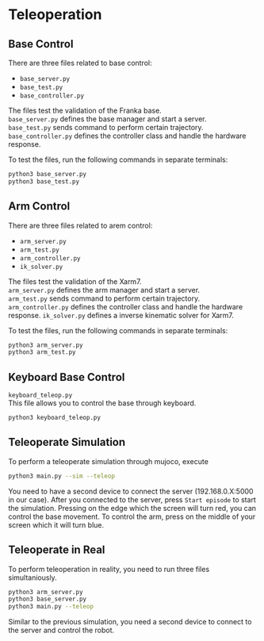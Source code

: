# Teleoperation 
## Base Control
There are three files related to base control:
- `base_server.py`
- `base_test.py`
- `base_controller.py`

The files test the validation of the Franka base.  
 `base_server.py` defines the base manager and start a server.  
 `base_test.py` sends command to perform certain trajectory.  
 `base_controller.py` defines the controller class and handle the hardware response.

To test the files, run the following commands in separate terminals:  
```sh
python3 base_server.py
python3 base_test.py
```

## Arm Control
There are three files related to arem control:
- `arm_server.py`
- `arm_test.py`
- `arm_controller.py`
- `ik_solver.py`

The files test the validation of the Xarm7.  
 `arm_server.py` defines the arm manager and start a server.  
 `arm_test.py` sends command to perform certain trajectory.  
 `arm_controller.py` defines the controller class and handle the hardware response.
 `ik_solver.py` defines a inverse kinematic solver for Xarm7.

To test the files, run the following commands in separate terminals:  
```sh
python3 arm_server.py
python3 arm_test.py
```

## Keyboard Base Control
`keyboard_teleop.py`  
This file allows you to control the base through keyboard.  
```sh
python3 keyboard_teleop.py
```

## Teleoperate Simulation
To perform a teleoperate simulation through mujoco, execute
```sh
python3 main.py --sim --teleop
```
You need to have a second device to connect the server (192.168.0.X:5000 in our case). After you connected to the server, press `Start episode` to start the simulation. Pressing on the edge which the screen will turn red, you can control the base movement. To control the arm, press on the middle of your screen which it will turn blue.

## Teleoperate in Real
To perform teleoperation in reality, you need to run three files simultaniously.
```sh
python3 arm_server.py
python3 base_server.py
python3 main.py --teleop
```
Similar to the previous simulation, you need a second device to connect to the server and control the robot.